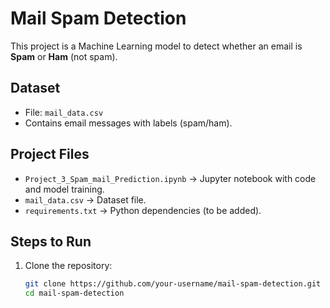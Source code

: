 # Mail Spam Detection

This project is a Machine Learning model to detect whether an email is **Spam** or **Ham** (not spam).

## Dataset
- File: `mail_data.csv`
- Contains email messages with labels (spam/ham).

## Project Files
- `Project_3_Spam_mail_Prediction.ipynb` → Jupyter notebook with code and model training.
- `mail_data.csv` → Dataset file.
- `requirements.txt` → Python dependencies (to be added).

## Steps to Run

1. Clone the repository:
   ```bash
   git clone https://github.com/your-username/mail-spam-detection.git
   cd mail-spam-detection
